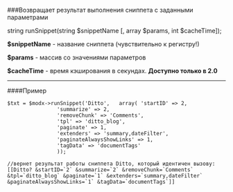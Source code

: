 ###Возвращает результат выполнения сниппета с заданными параметрами

string runSnippet(string $snippetName [, array $params, int $cacheTime]);

**$snippetName** - название сниппета (чувствительно к регистру!)

**$params** - массив со значениями параметров

**$cacheTime** - время кэширования в секундах. **Доступно только в 2.0**

***

####Пример

	$txt = $modx->runSnippet('Ditto', 	array( 'startID' => 2, 
					'summarize' => 2, 
					'removeChunk' => 'Comments', 
					'tpl' => 'ditto_blog', 
					'paginate' => 1, 
					'extenders' => 'summary,dateFilter', 
					'paginateAlwaysShowLinks' => 1, 
					'tagData' => 'documentTags' 
					));

	//вернет результат работы сниппета Ditto, который идентичен вызову:
	[[Ditto? &startID=`2` &summarize=`2` &removeChunk=`Comments` &tpl=`ditto_blog` &paginate=`1` &extenders=`summary,dateFilter` &paginateAlwaysShowLinks=`1` &tagData=`documentTags`]]
